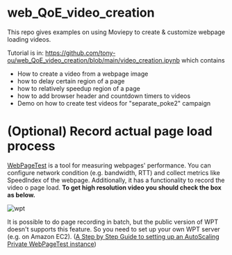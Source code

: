 # web_QoE_video_creation
This repo gives examples on using Moviepy to create & customize webpage loading videos.

Tutorial is in: https://github.com/tony-ou/web_QoE_video_creation/blob/main/video_creation.ipynb which contains
- How to create a video from a webpage image
- how to delay certain region of a page
- how to relatively speedup region of a page
- how to add browser header and countdown timers to videos
- Demo on how to create test videos for "separate_poke2" campaign 


# (Optional) Record actual page load process
[WebPageTest](https://www.webpagetest.org/) is a tool for measuring webpages' performance. You can configure network condition (e.g. bandwidth, RTT) and collect metrics like SpeedIndex of the webpage. Additionally, it has a functionality to record the video o page load. **To get high resolution video you should check the box as below.**

   ![wpt](https://github.com/tony-ou/web_QoE_guide/blob/main/files/wpt.png)

It is possible to do page recording in batch, but the public version of WPT doesn't supports this feature. So you need to set up your own WPT server (e.g. on Amazon EC2). ([A Step by Step Guide to setting up an AutoScaling Private WebPageTest instance](https://www.robinosborne.co.uk/2019/05/20/a-step-by-step-guide-to-setting-up-an-autoscaling-private-webpagetest-instance/))
